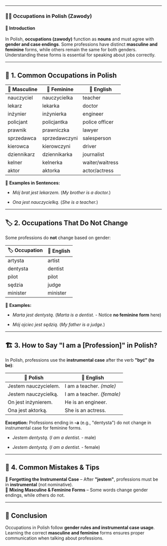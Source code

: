 
---
### 👩‍🏫 **Occupations in Polish (Zawody)**

#### 📌 **Introduction**

In Polish, **occupations (zawody)** function as **nouns** and must agree with **gender and case endings**. Some professions have distinct **masculine and feminine** forms, while others remain the same for both genders. Understanding these forms is essential for speaking about jobs correctly.

---

## 📖 **1. Common Occupations in Polish**

|👨 **Masculine**|👩 **Feminine**|📝 **English**|
|---|---|---|
|nauczyciel|nauczycielka|teacher|
|lekarz|lekarka|doctor|
|inżynier|inżynierka|engineer|
|policjant|policjantka|police officer|
|prawnik|prawniczka|lawyer|
|sprzedawca|sprzedawczyni|salesperson|
|kierowca|kierowczyni|driver|
|dziennikarz|dziennikarka|journalist|
|kelner|kelnerka|waiter/waitress|
|aktor|aktorka|actor/actress|

🔹 **Examples in Sentences:**

- _Mój brat jest lekarzem._ (_My brother is a doctor._)
    
- _Ona jest nauczycielką._ (_She is a teacher._)
    

---

## 🏷 **2. Occupations That Do Not Change**

Some professions do **not** change based on gender:

|🏷 **Occupation**|📝 **English**|
|---|---|
|artysta|artist|
|dentysta|dentist|
|pilot|pilot|
|sędzia|judge|
|minister|minister|

🔹 **Examples:**

- _Marta jest dentystą._ (_Marta is a dentist._ - Notice **no feminine form** here)
    
- _Mój ojciec jest sędzią._ (_My father is a judge._)
    

---

## 🏗 **3. How to Say "I am a [Profession]" in Polish?**

In Polish, professions use the **instrumental case** after the verb **"być" (to be)**:

|📝 **Polish**|📝 **English**|
|---|---|
|Jestem nauczycielem.|I am a teacher. _(male)_|
|Jestem nauczycielką.|I am a teacher. _(female)_|
|On jest inżynierem.|He is an engineer.|
|Ona jest aktorką.|She is an actress.|

**Exception:** Professions ending in **-a** (e.g., "dentysta") do not change in instrumental case for feminine forms.

- _Jestem dentystą._ (_I am a dentist._ - male)
    
- _Jestem dentystą._ (_I am a dentist._ - female)
    

---

## 🚀 **4. Common Mistakes & Tips**

🔸 **Forgetting the Instrumental Case** – After **"jestem"**, professions must be in **instrumental** (not nominative).  
🔸 **Mixing Masculine & Feminine Forms** – Some words change gender endings, while others do not.

---

## 🏁 **Conclusion**

Occupations in Polish follow **gender rules and instrumental case usage**. Learning the correct **masculine and feminine** forms ensures proper communication when talking about professions.